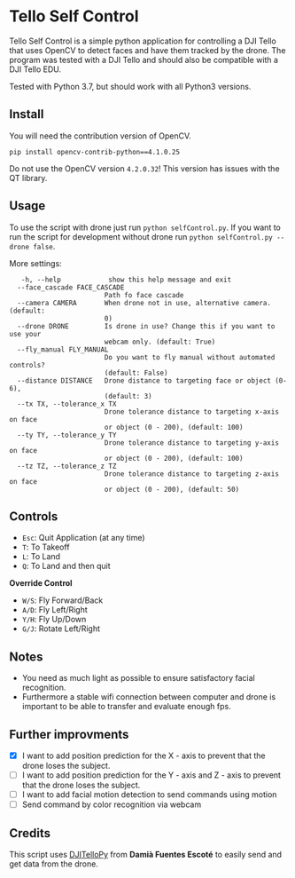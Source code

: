 # Tello Self Control

Tello Self Control is a simple python application for controlling a DJI Tello that uses OpenCV to detect faces and have them tracked by the drone.    The program was tested with a DJI Tello and should also be compatible with a DJI Tello EDU.

Tested with Python 3.7, but should work with all Python3 versions.

## Install
You will need the contribution version of OpenCV. 

`pip install opencv-contrib-python==4.1.0.25`

Do not use the OpenCV version `4.2.0.32`! This version has issues with the QT library.

## Usage

To use the script with drone just run `python selfControl.py`. If you want to run the script for development without drone run `python selfControl.py --drone false`.

More settings:
```
   -h, --help            show this help message and exit
  --face_cascade FACE_CASCADE
                        Path fo face cascade
  --camera CAMERA       When drone not in use, alternative camera. (default:
                        0)
  --drone DRONE         Is drone in use? Change this if you want to use your
                        webcam only. (default: True)
  --fly_manual FLY_MANUAL
                        Do you want to fly manual without automated controls?
                        (default: False)
  --distance DISTANCE   Drone distance to targeting face or object (0-6),
                        (default: 3)
  --tx TX, --tolerance_x TX
                        Drone tolerance distance to targeting x-axis on face
                        or object (0 - 200), (default: 100)
  --ty TY, --tolerance_y TY
                        Drone tolerance distance to targeting y-axis on face
                        or object (0 - 200), (default: 100)
  --tz TZ, --tolerance_z TZ
                        Drone tolerance distance to targeting z-axis on face
                        or object (0 - 200), (default: 50)

```

## Controls

- `Esc`: Quit Application (at any time)
- `T`: To Takeoff
- `L`: To Land
- `Q`: To Land and then quit

**Override Control**
- `W/S`: Fly Forward/Back
- `A/D`: Fly Left/Right
- `Y/H`: Fly Up/Down
- `G/J`: Rotate Left/Right 

## Notes

* You need as much light as possible to ensure satisfactory facial recognition.
* Furthermore a stable wifi connection between computer and drone is important to be able to transfer and evaluate enough fps.

## Further improvments

- [x] I want to add position prediction for the X - axis to prevent that the drone loses the subject.
- [ ] I want to add position prediction for the Y - axis and Z - axis to prevent that the drone loses the subject.
- [ ] I want to add facial motion detection to send commands using motion
- [ ] Send command by color recognition via webcam

## Credits

This script uses [DJITelloPy](https://github.com/damiafuentes/DJITelloPy) from **Damià Fuentes Escoté** to easily send and get data from the drone.

